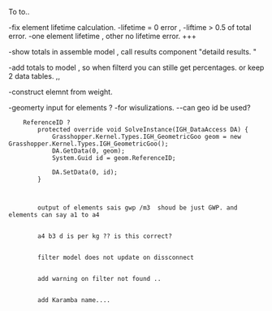 ﻿To to..


-fix element lifetime calculation.
		-lifetime = 0 error ,
		-liftime > 0.5 of total error.
		-one element lifetime , other no lifetime error.
		+++


-show totals in assemble model , call results component "detaild results. "

-add totals to model , so when filterd  you can stille get percentages.  or keep 2 data tables. ,, 


-construct elemnt from weight.


-geomerty input for elements ?
		-for wisulizations.
		--can geo id be used?  

		ReferenceID ?
			protected override void SolveInstance(IGH_DataAccess DA) {
    			Grasshopper.Kernel.Types.IGH_GeometricGoo geom = new Grasshopper.Kernel.Types.IGH_GeometricGoo();
    			DA.GetData(0, geom);
    			System.Guid id = geom.ReferenceID;
    
    			DA.SetData(0, id);
			}



			output of elements sais gwp /m3  shoud be just GWP. and elements can say a1 to a4


			a4 b3 d is per kg ?? is this correct? 


			filter model does not update on dissconnect


			add warning on filter not found ..


			add Karamba name....
